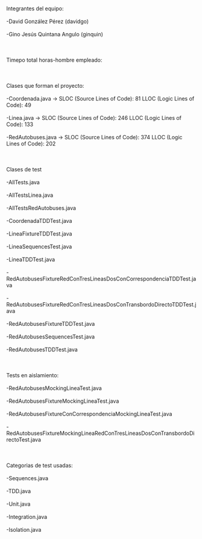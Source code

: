 <br>Integrantes del equipo: </br>
<br>-David González Pérez (davidgo)</br>
<br>-Gino Jesús Quintana Angulo (ginquin)</br>
<br></br>
<br>Timepo total horas-hombre empleado:</br>
<br></br>
<br>Clases que forman el proyecto:</br>
<br> -Coordenada.java ->            SLOC (Source Lines of Code): 81         LLOC (Logic Lines of Code): 49</br>
<br> -Linea.java ->                 SLOC (Source Lines of Code): 246        LLOC (Logic Lines of Code): 133</br>
<br> -RedAutobuses.java ->          SLOC (Source Lines of Code): 374        LLOC (Logic Lines of Code): 202</br>
<br></br>
<br>Clases de test</br>
<br> -AllTests.java </br>
<br> -AllTestsLinea.java </br>
<br> -AllTestsRedAutobuses.java </br>
<br> -CoordenadaTDDTest.java </br>
<br> -LineaFixtureTDDTest.java </br>
<br> -LineaSequencesTest.java </br>	
<br> -LineaTDDTest.java </br>
<br> -RedAutobusesFixtureRedConTresLineasDosConCorrespondenciaTDDTest.java </br>
<br> -RedAutobusesFixtureRedConTresLineasDosConTransbordoDirectoTDDTest.java </br>
<br> -RedAutobusesFixtureTDDTest.java </br>
<br> -RedAutobusesSequencesTest.java </br>
<br> -RedAutobusesTDDTest.java </br>
<br></br>
<br>Tests en aislamiento:</br>
<br> -RedAutobusesMockingLineaTest.java </br>
<br> -RedAutobusesFixtureMockingLineaTest.java </br>
<br> -RedAutobusesFixtureConCorrespondenciaMockingLineaTest.java </br>
<br> -RedAutobusesFixtureMockingLineaRedConTresLineasDosConTransbordoDirectoTest.java </br>
<br></br>
<br>Categorias de test usadas:</br>
<br> -Sequences.java </br>
<br> -TDD.java </br>
<br> -Unit.java </br>
<br> -Integration.java </br>
<br> -Isolation.java </br>
<br></br>